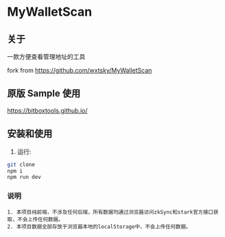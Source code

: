 # MyWalletScan

## 关于

一款方便查看管理地址的工具

fork from https://github.com/wxtsky/MyWalletScan

## 原版 Sample 使用

https://bitboxtools.github.io/

## 安装和使用

1. 运行:
```bash
git clone 
npm i
npm run dev
```

### 说明

```
1. 本项目纯前端，不涉及任何后端，所有数据均通过浏览器访问zkSync和stark官方接口获取，不会上传任何数据。
2. 本项目数据全部存放于浏览器本地的localStorage中，不会上传任何数据。
```



